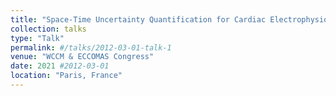 ```yaml
---
title: "Space-Time Uncertainty Quantification for Cardiac Electrophysiology"
collection: talks
type: "Talk"
permalink: #/talks/2012-03-01-talk-1
venue: "WCCM & ECCOMAS Congress"
date: 2021 #2012-03-01
location: "Paris, France"
---
```

